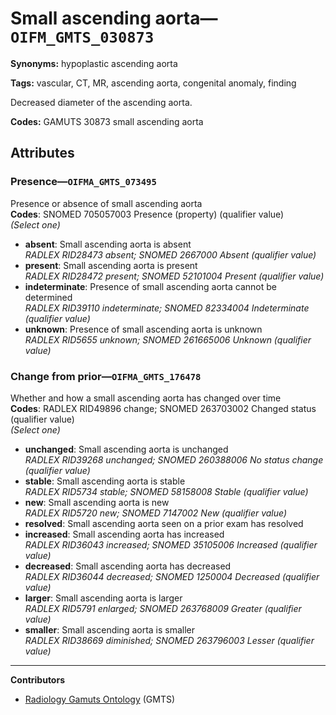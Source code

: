 # Small ascending aorta—`OIFM_GMTS_030873`

**Synonyms:** hypoplastic ascending aorta

**Tags:** vascular, CT, MR, ascending aorta, congenital anomaly, finding

Decreased diameter of the ascending aorta.

**Codes:** GAMUTS 30873 small ascending aorta

## Attributes

### Presence—`OIFMA_GMTS_073495`

Presence or absence of small ascending aorta  
**Codes**: SNOMED 705057003 Presence (property) (qualifier value)  
*(Select one)*

- **absent**: Small ascending aorta is absent  
_RADLEX RID28473 absent; SNOMED 2667000 Absent (qualifier value)_
- **present**: Small ascending aorta is present  
_RADLEX RID28472 present; SNOMED 52101004 Present (qualifier value)_
- **indeterminate**: Presence of small ascending aorta cannot be determined  
_RADLEX RID39110 indeterminate; SNOMED 82334004 Indeterminate (qualifier value)_
- **unknown**: Presence of small ascending aorta is unknown  
_RADLEX RID5655 unknown; SNOMED 261665006 Unknown (qualifier value)_

### Change from prior—`OIFMA_GMTS_176478`

Whether and how a small ascending aorta has changed over time  
**Codes**: RADLEX RID49896 change; SNOMED 263703002 Changed status (qualifier value)  
*(Select one)*

- **unchanged**: Small ascending aorta is unchanged  
_RADLEX RID39268 unchanged; SNOMED 260388006 No status change (qualifier value)_
- **stable**: Small ascending aorta is stable  
_RADLEX RID5734 stable; SNOMED 58158008 Stable (qualifier value)_
- **new**: Small ascending aorta is new  
_RADLEX RID5720 new; SNOMED 7147002 New (qualifier value)_
- **resolved**: Small ascending aorta seen on a prior exam has resolved  
- **increased**: Small ascending aorta has increased  
_RADLEX RID36043 increased; SNOMED 35105006 Increased (qualifier value)_
- **decreased**: Small ascending aorta has decreased  
_RADLEX RID36044 decreased; SNOMED 1250004 Decreased (qualifier value)_
- **larger**: Small ascending aorta is larger  
_RADLEX RID5791 enlarged; SNOMED 263768009 Greater (qualifier value)_
- **smaller**: Small ascending aorta is smaller  
_RADLEX RID38669 diminished; SNOMED 263796003 Lesser (qualifier value)_

---

**Contributors**

- [Radiology Gamuts Ontology](https://gamuts.net/) (GMTS)